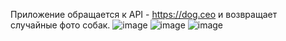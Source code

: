 Приложение обращается к API - https://dog.ceo и возвращает случайные фото собак. 
![image](https://github.com/user-attachments/assets/430c7d09-80f2-43aa-91ac-ea489a15b17f)
![image](https://github.com/user-attachments/assets/b0593507-9e0c-4b6c-9aa9-c276bbd1bd1c)
![image](https://github.com/user-attachments/assets/13dba9af-eaf8-420a-8d70-9f73435d904b)

